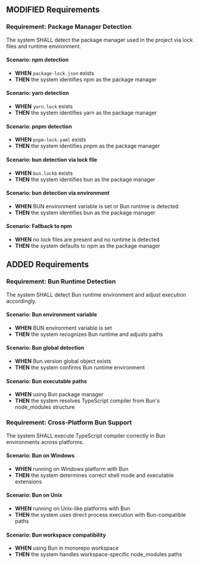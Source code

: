 ## MODIFIED Requirements

### Requirement: Package Manager Detection

The system SHALL detect the package manager used in the project via lock files and runtime environment.

#### Scenario: npm detection

- **WHEN** `package-lock.json` exists
- **THEN** the system identifies npm as the package manager

#### Scenario: yarn detection

- **WHEN** `yarn.lock` exists
- **THEN** the system identifies yarn as the package manager

#### Scenario: pnpm detection

- **WHEN** `pnpm-lock.yaml` exists
- **THEN** the system identifies pnpm as the package manager

#### Scenario: bun detection via lock file

- **WHEN** `bun.lockb` exists
- **THEN** the system identifies bun as the package manager

#### Scenario: bun detection via environment

- **WHEN** BUN environment variable is set or Bun runtime is detected
- **THEN** the system identifies bun as the package manager

#### Scenario: Fallback to npm

- **WHEN** no lock files are present and no runtime is detected
- **THEN** the system defaults to npm as the package manager

## ADDED Requirements

### Requirement: Bun Runtime Detection

The system SHALL detect Bun runtime environment and adjust execution accordingly.

#### Scenario: Bun environment variable

- **WHEN** BUN environment variable is set
- **THEN** the system recognizes Bun runtime and adjusts paths

#### Scenario: Bun global detection

- **WHEN** Bun.version global object exists
- **THEN** the system confirms Bun runtime environment

#### Scenario: Bun executable paths

- **WHEN** using Bun package manager
- **THEN** the system resolves TypeScript compiler from Bun's node_modules structure

### Requirement: Cross-Platform Bun Support

The system SHALL execute TypeScript compiler correctly in Bun environments across platforms.

#### Scenario: Bun on Windows

- **WHEN** running on Windows platform with Bun
- **THEN** the system determines correct shell mode and executable extensions

#### Scenario: Bun on Unix

- **WHEN** running on Unix-like platforms with Bun
- **THEN** the system uses direct process execution with Bun-compatible paths

#### Scenario: Bun workspace compatibility

- **WHEN** using Bun in monorepo workspace
- **THEN** the system handles workspace-specific node_modules paths
